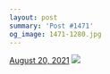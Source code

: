```yaml
---
layout: post
summary: 'Post #1471'
og_image: 1471-1280.jpg
---
```


<p>
  <time>
    <a href="/1471">August 20, 2021</a>
  </time>
  <a href="/1471">
    <img src="{{ site.assets_url }}/1471-640.jpg" srcset="{{ site.assets_url }}/1471-320.jpg 320w, {{ site.assets_url }}/1471-640.jpg 640w, {{ site.assets_url }}/1471-960.jpg 960w, {{ site.assets_url }}/1471-1280.jpg 1280w" sizes="(min-width: 700px) 50vw, calc(100vw - 2rem)" />
  </a>
</p>
